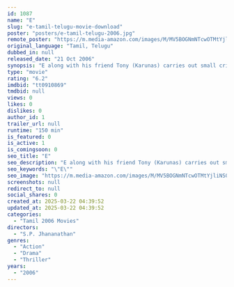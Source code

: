 ```yaml
---
id: 1087
name: "E"
slug: "e-tamil-telugu-movie-download"
poster: "posters/e-tamil-telugu-2006.jpg"
remote_poster: "https://m.media-amazon.com/images/M/MV5BOGNmNTcwOTMtYjliNS00NWUyLThhYmEtMDhjNDllZjZlNTU5XkEyXkFqcGdeQXVyOTk3NTc2MzE@._V1_SX300.jpg"
original_language: "Tamil, Telugu"
dubbed_in: null
released_date: "21 Oct 2006"
synopsis: "E along with his friend Tony (Karunas) carries out small crimes to earn money. E brought up in tough conditions, grows up as a tough, fearless and emotionless guy. Meanwhile; Dr.Ramakrishnan (Ashish Vidyarthi) a quack comes to the..."
type: "movie"
rating: "6.2"
imdbid: "tt0910869"
tmdbid: null
views: 0
likes: 0
dislikes: 0
author_id: 1
trailer_url: null
runtime: "150 min"
is_featured: 0
is_active: 1
is_comingsoon: 0
seo_title: "E"
seo_description: "E along with his friend Tony (Karunas) carries out small crimes to earn money. E brought up in tough conditions, grows up as a tough, fearless and emotionless guy. Meanwhile; Dr.Ramakrishnan (Ashish Vidyarthi) a quack comes to the..."
seo_keywords: "\"E\""
seo_image: "https://m.media-amazon.com/images/M/MV5BOGNmNTcwOTMtYjliNS00NWUyLThhYmEtMDhjNDllZjZlNTU5XkEyXkFqcGdeQXVyOTk3NTc2MzE@._V1_SX300.jpg"
screenshots: null
redirect_to: null
social_shares: 0
created_at: 2025-03-22 04:39:52
updated_at: 2025-03-22 04:39:52
categories:
  - "Tamil 2006 Movies"
directors:
  - "S.P. Jhananathan"
genres:
  - "Action"
  - "Drama"
  - "Thriller"
years:
  - "2006"
---
```

